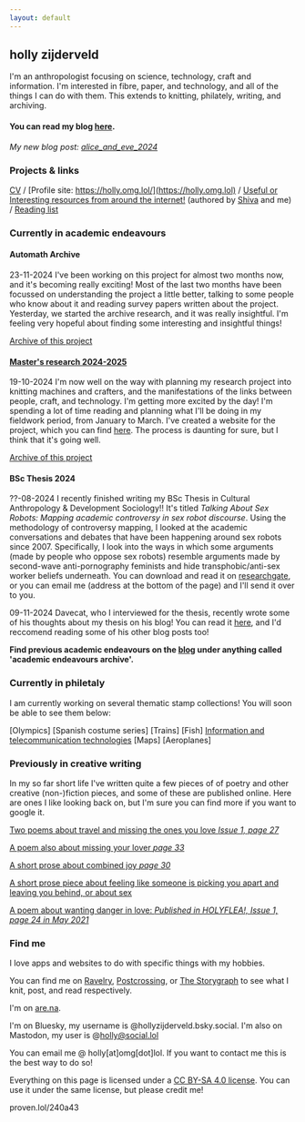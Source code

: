 ```yaml
---
layout: default
---
```


## holly zijderveld

I'm an anthropologist focusing on science, technology, craft and information. I'm interested in fibre, paper, and technology, and all of the things I can do with them. This extends to knitting, philately, writing, and archiving.

#### You can read my blog [here](https://hollyz1jderveld.github.io/blog/contents).
*My new blog post: [alice_and_eve_2024](https://hollyz1jderveld.github.io/blog/pages/aae_2024)*

### Projects & links
[CV](https://read.cv/zijderveld) / [Profile site: https://holly.omg.lol/](https://holly.omg.lol) / [Useful or Interesting resources from around the internet!](https://gl0bsec.github.io/fun_websites.html) (authored by [Shiva](https://gl0bsec.github.io/) and me) / [Reading list](https://hollyz1jderveld.github.io/reading-list/)

### Currently in academic endeavours

#### Automath Archive
23-11-2024 I've been working on this project for almost two months now, and it's becoming really exciting! Most of the last two months have been focussed on understanding the project a little better, talking to some people who know about it and reading survey papers written about the project. Yesterday, we started the archive research, and it was really insightful. I'm feeling very hopeful about finding some interesting and insightful things! 

[Archive of this project](https://hollyz1jderveld.github.io/blog/pages/before_automath)

#### [Master's research 2024-2025](https://hollyz1jderveld.github.io/knitting-research)
19-10-2024 I'm now well on the way with planning my research project into knitting machines and crafters, and the manifestations of the links between people, craft, and technology. I'm getting more excited by the day! I'm spending a lot of time reading and planning what I'll be doing in my fieldwork period, from January to March. I've created a website for the project, which you can find [here](https://hollyz1jderveld.github.io/knitting-research). The process is daunting for sure, but I think that it's going well.

[Archive of this project](https://hollyz1jderveld.github.io/blog/pages/before_masters)

#### BSc Thesis 2024
??-08-2024 I recently finished writing my BSc Thesis in Cultural Anthropology & Development Sociology!! It's titled *Talking About Sex Robots: Mapping academic controversy in sex robot discourse*. Using the methodology of controversy mapping, I looked at the academic conversations and debates that have been happening around sex robots since 2007. Specifically, I look into the ways in which some arguments (made by people who oppose sex robots) resemble arguments made by second-wave anti-pornography feminists and hide transphobic/anti-sex worker beliefs underneath. You can download and read it on [researchgate](https://www.researchgate.net/publication/382625206_Talking_About_Sex_Robots_Mapping_academic_controversy_in_sex_robot_discourse), or you can email me (address at the bottom of the page) and I'll send it over to you.

09-11-2024 Davecat, who I interviewed for the thesis, recently wrote some of his thoughts about my thesis on his blog! You can read it [here](http://www.kuroneko-chan.com/echoes/?p=6748), and I'd reccomend reading some of his other blog posts too!

**Find previous academic endeavours on the [blog](https://hollyz1jderveld.github.io/blog/contents) under anything called 'academic endeavours archive'.**

### Currently in philetaly
I am currently working on several thematic stamp collections! You will soon be able to see them below:

[Olympics] [Spanish costume series] [Trains] [Fish] [Information and telecommunication technologies](https://hollyz1jderveld.github.io/blog/pages/telecommunication) [Maps] [Aeroplanes]

### Previously in creative writing
In my so far short life I've written quite a few pieces of of poetry and other creative (non-)fiction pieces, and some of these are published online. Here are ones I like looking back on, but I'm sure you can find more if you want to google it. 

[Two poems about travel and missing the ones you love *Issue 1, page 27*](https://celestitepoetry.wixsite.com/journal/issues)

[A poem also about missing your lover *page 33*](https://warninglines.com/vol02/)

[A short prose about combined joy *page 30*](https://www.calameo.com/read/0066295039cc17c27046b?authid=CCXTNUkrflKT)

[A short prose piece about feeling like someone is picking you apart and leaving you behind, or about sex](https://spillovermagazine.wordpress.com/2021/05/01/clementine/)

[A poem about wanting danger in love: *Published in HOLYFLEA!, Issue 1, page 24 in May 2021*](https://holyflea.files.wordpress.com/2021/04/holyflea-issue-one.pdf)

### Find me
I love apps and websites to do with specific things with my hobbies. 

You can find me on [Ravelry](https://www.ravelry.com/people/Midnight4225), [Postcrossing](https://www.postcrossing.com/user/Midnight4225), or [The Storygraph](https://app.thestorygraph.com/profile/hollyzijderveld) to see what I knit, post, and read respectively. 

I'm on [are.na](https://www.are.na/holly-zijderveld/channels).

I'm on Bluesky, my username is @hollyzijderveld.bsky.social. I'm also on Mastodon, my user is @holly@social.lol

You can email me @ holly[at]omg[dot]lol. If you want to contact me this is the best way to do so!

Everything on this page is licensed under a [CC BY-SA 4.0 license](https://creativecommons.org/licenses/by-sa/4.0/). You can use it under the same license, but please credit me!

proven.lol/240a43
